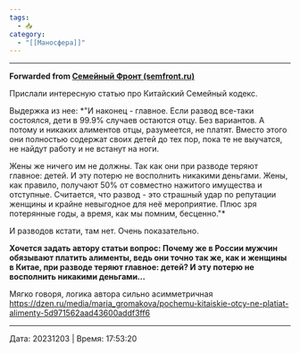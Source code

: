 ```yaml
---
tags:
  - 📥
category:
  - "[[Маносфера]]"
---
```



***

**Forwarded from [Семейный Фронт (semfront.ru)](https://t.me/semfront/2758)**

Прислали интересную статью про Китайский Семейный кодекс.

Выдержка из нее:
*"И наконец - главное. Если развод все-таки состоялся, дети в 99.9% случаев остаются отцу. Без вариантов. А потому и никаких алиментов отцы, разумеется, не платят. Вместо этого они полностью содержат своих детей до тех пор, пока те не выучатся, не найдут работу и не встанут на ноги.

Жены же ничего им не должны. Так как они при разводе теряют главное: детей. И эту потерю не восполнить никакими деньгами. Жены, как правило, получают 50% от совместно нажитого имущества и отступные. Считается, что развод - это страшный удар по репутации женщины и крайне невыгодное для неё мероприятие. Плюс зря потерянные годы, а время, как мы помним, бесценно."*

И разводов кстати, там нет. Очень показательно.

**Хочется задать автору статьи вопрос:
Почему же в России мужчин обязывают платить алименты,  ведь они точно так же, как и женщины в Китае, при разводе теряют главное: детей? И эту потерю не восполнить никакими деньгами...**


Мягко говоря, логика автора сильно асимметричная 
https://dzen.ru/media/maria_gromakova/pochemu-kitaiskie-otcy-ne-platiat-alimenty-5d971562aad43600addf3ff6

---

Дата: 20231203 | Время: 17:53:20
